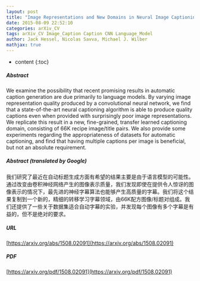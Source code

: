 ```yaml
---
layout: post
title: "Image Representations and New Domains in Neural Image Captioning"
date: 2015-08-09 22:52:10
categories: arXiv_CV
tags: arXiv_CV Image_Caption Caption CNN Language_Model
author: Jack Hessel, Nicolas Savva, Michael J. Wilber
mathjax: true
---
```


* content
{:toc}

##### Abstract
We examine the possibility that recent promising results in automatic caption generation are due primarily to language models. By varying image representation quality produced by a convolutional neural network, we find that a state-of-the-art neural captioning algorithm is able to produce quality captions even when provided with surprisingly poor image representations. We replicate this result in a new, fine-grained, transfer learned captioning domain, consisting of 66K recipe image/title pairs. We also provide some experiments regarding the appropriateness of datasets for automatic captioning, and find that having multiple captions per image is beneficial, but not an absolute requirement.

##### Abstract (translated by Google)
我们研究了最近在自动标题生成方面有希望的结果主要是由于语言模型的可能性。通过改变由卷积神经网络产生的图像表示质量，我们发现即使在提供令人惊讶的图像表示的情况下，最先进的神经字幕算法也能够产生高质量的字幕。我们将这个结果复制到一个新的，精细的转移学习字幕领域，由66K配方图像/标题对组成。我们还提供了一些关于数据集适合自动字幕的实验，并发现每个图像有多个字幕是有益的，但不是绝对的要求。

##### URL
[https://arxiv.org/abs/1508.02091](https://arxiv.org/abs/1508.02091)

##### PDF
[https://arxiv.org/pdf/1508.02091](https://arxiv.org/pdf/1508.02091)

